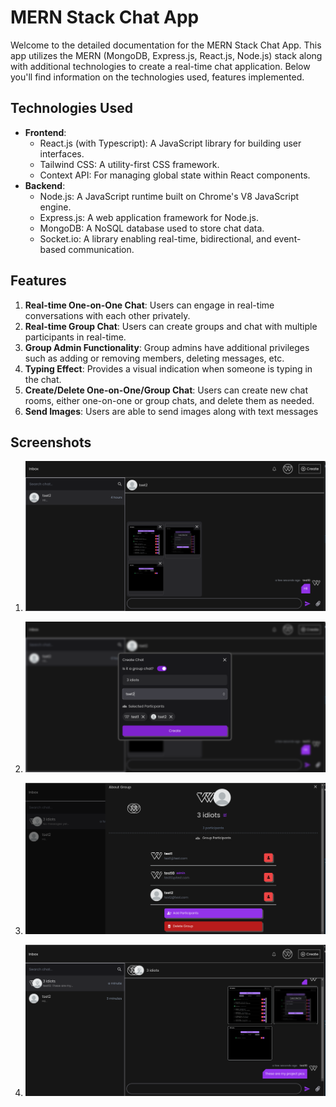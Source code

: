 # MERN Stack Chat App

Welcome to the detailed documentation for the MERN Stack Chat App. This app utilizes the MERN (MongoDB, Express.js, React.js, Node.js) stack along with additional technologies to create a real-time chat application. Below you'll find information on the technologies used, features implemented.

## Technologies Used

- **Frontend**:
  - React.js (with Typescript): A JavaScript library for building user interfaces.
  - Tailwind CSS: A utility-first CSS framework.
  - Context API: For managing global state within React components.
- **Backend**:
  - Node.js: A JavaScript runtime built on Chrome's V8 JavaScript engine.
  - Express.js: A web application framework for Node.js.
  - MongoDB: A NoSQL database used to store chat data.
  - Socket.io: A library enabling real-time, bidirectional, and event-based communication.

## Features

1. **Real-time One-on-One Chat**: Users can engage in real-time conversations with each other privately.
2. **Real-time Group Chat**: Users can create groups and chat with multiple participants in real-time.
3. **Group Admin Functionality**: Group admins have additional privileges such as adding or removing members, deleting messages, etc.
4. **Typing Effect**: Provides a visual indication when someone is typing in the chat.
5. **Create/Delete One-on-One/Group Chat**: Users can create new chat rooms, either one-on-one or group chats, and delete them as needed.
6. **Send Images**: Users are able to send images along with text messages

## Screenshots

1.  ![Demo screenhot - 1](public/ss1.png)

2.  ![Demo screenhot - 1](public/ss2.png)

3.  ![Demo screenhot - 1](public/ss3.png)

4.  ![Demo screenhot - 1](public/ss4.png)
